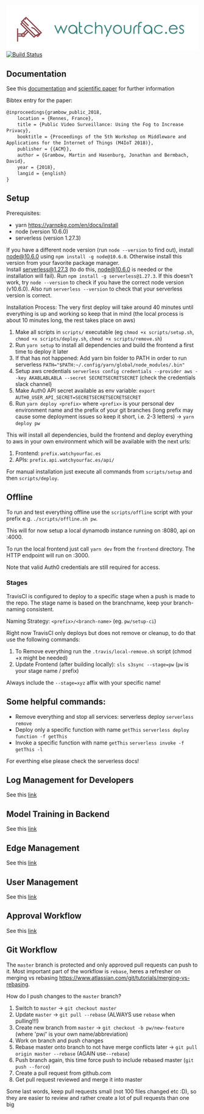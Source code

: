 ![wyf](frontend/assets/img/wyf-logo-transparent.png)
[![Build Status](https://travis-ci.com/pwillmann/watch-your-face.svg?token=WrsXVexyxmLcbUDYVT99&branch=master)](https://travis-ci.com/pwillmann/watch-your-face)


## Documentation

See this [documentation](https://www.overleaf.com/17842661znjmqtwkzggs#/67635918/)
and [scientific paper](http://www.mcc.tu-berlin.de/fileadmin/fg344/publications/2018-11-01_surveillance_m4iot.pdf) for further information

Bibtex entry for the paper:
````
@inproceedings{grambow_public_2018,
	location = {Rennes, France},
	title = {Public Video Surveillance: Using the Fog to Increase Privacy},
	booktitle = {Proceedings of the 5th Workshop on Middleware and Applications for the Internet of Things (M4IoT 2018)},
	publisher = {{ACM}},
	author = {Grambow, Martin and Hasenburg, Jonathan and Bermbach, David},
	year = {2018},
	langid = {english}
}
````

## Setup

Prerequisites:

* yarn https://yarnpkg.com/en/docs/install
* node (version 10.6.0)
* serverless (version 1.27.3)

If you have a different node version (run `node --version` to find out), install node@10.6.0 using `npm install -g node@10.6.0`. Otherwise install this version from your favorite package manager.  
Install serverless@1.27.3 (to do this, node@10.6.0 is needed or the installation will fail). Run `npm install -g serverless@1.27.3`. If this doesn't work, try `node --version` to check if you have the correct node version (v10.6.0). Also run `serverless --version` to check that your serverless version is correct.

Installation Process:
The very first deploy will take around 40 minutes until everything is up and working so keep that in mind (the local process is about 10 minutes long, the rest takes place on aws)

1.  Make all scripts in `scripts/` executable (eg `chmod +x scripts/setup.sh`, `chmod +x scripts/deploy.sh`, `chmod +x scripts/remove.sh`)
2.  Run `yarn setup` to install all dependencies and build the frontend a first time to deploy it later
3.  If that has not happened: Add yarn bin folder to PATH in order to run serverless `PATH="$PATH:~/.config/yarn/global/node_modules/.bin"`
4.  Setup aws credentials `serverless config credentials --provider aws --key AKABLABLABLA --secret SECRETSECRETSECRET` (check the credentials slack channel)
5.  Make Auth0 API secret available as env variable: `export AUTH0_USER_API_SECRET=SECRETSECRETSECRETSECRET`
6.  Run `yarn deploy <prefix>` where `<prefix>` is your personal dev environment name and the prefix of your git branches (long prefix may cause some deployment issues so keep it short, i.e. 2-3 letters) -> `yarn deploy pw`

This will install all dependencies, build the frontend and deploy everything to aws in your own environment which will be available with the next urls:

1.  Frontend: `prefix.watchyourfac.es`
2.  APIs: `prefix.api.watchyourfac.es/api/`

For manual installation just execute all commands from `scripts/setup` and then `scripts/deploy`.

## Offline

To run and test everything offline use the `scripts/offline` script with your prefix e.g. `./scripts/offline.sh pw`.

This will for now setup a local dynamodb instance running on :8080, api on :4000.

To run the local frontend just call `yarn dev` from the `frontend` directory. The HTTP endpoint will run on :3000.

Note that valid Auth0 credentials are still required for access.

### Stages

TravisCI is configured to deploy to a specific stage when a push is made to the repo. The stage name is based on the branchname, keep your branch-naming consistent.

Naming Strategy: `<prefix>/<branch-name>` (eg. `pw/setup-ci`)

Right now TravisCI only deploys but does not remove or cleanup, to do that use the following commands:

1.  To Remove everything run the `.travis/local-remove.sh` script (chmod +x might be needed)
2.  Update Frontend (after building locally): `sls s3sync --stage=pw` (`pw` is your stage name / prefix)

Always include the `--stage=xyz` affix with your specific name!

## Some helpful commands:

* Remove everything and stop all services: serverless deploy `serverless remove`
* Deploy only a specific function with name `getThis` `serverless deploy function -f getThis`
* Invoke a specific function with name `getThis` `serverless invoke -f getThis -l`

For everthing else please check the serverless docs!

## Log Management for Developers

See this [link](secure-log-api/readme.md)

## Model Training in Backend

See this [link](modeltraining/README.md)

## Edge Management

See this [link](edge-api/README.md)

## User Management

See this [link](auth0/userManagement/README.md)

## Approval Workflow

See this [link](approval-api/README.md)

## Git Workflow

The `master` branch is protected and only approved pull requests can push to it. Most important part of
the workflow is `rebase`, heres a refresher on merging vs rebasing https://www.atlassian.com/git/tutorials/merging-vs-rebasing.

How do I push changes to the `master` branch?

1.  Switch to `master` -> `git checkout master`
2.  Update `master` -> `git pull --rebase` (ALWAYS use `rebase` when pulling!!!)
3.  Create new branch from `master` -> `git checkout -b pw/new-feature` (where 'pw/' is your own name/abbreviation)
4.  Work on branch and push changes
5.  Rebase master onto branch to not have merge conflicts later -> `git pull origin master --rebase` (AGAIN use`--rebase`)
6.  Push branch again, this time force push to include rebased master (`git push --force`)
7.  Create a pull request from github.com
8.  Get pull request reviewed and merge it into master

Some last words, keep pull requests small (not 100 files changed etc :D), so they are easier to review and rather create a lot of pull requests than one big
